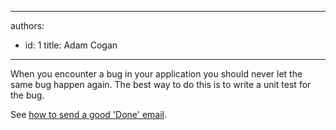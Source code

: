 

---
authors:
  - id: 1
    title: Adam Cogan
---




<span class='intro'> When you encounter a bug in your application you should never let the same bug happen again. The best way to do this is to write a unit test for the bug.<br> </span>

<p>​See <a href="/_layouts/15/FIXUPREDIRECT.ASPX?WebId=3dfc0e07-e23a-4cbb-aac2-e778b71166a2&amp;TermSetId=07da3ddf-0924-4cd2-a6d4-a4809ae20160&amp;TermId=d0a87319-837c-417d-9a16-3ffecb734a17">how&#160;to send a good 'Done' email​</a>.​<br></p>


